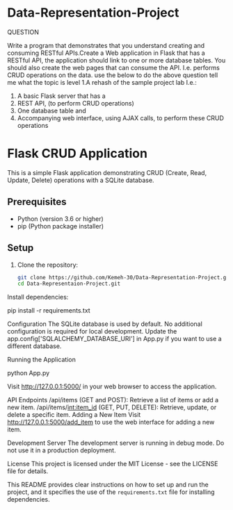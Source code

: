 # Data-Representation-Project

QUESTION

Write a program that demonstrates that you understand creating and consuming
RESTful APIs.Create a Web application in Flask that has a RESTful API, the application
should link to one or more database tables.
You should also create the web pages that can consume the API. I.e. performs
CRUD operations on the data. use the below to do the above question tell me what the topic is 
level 1.A rehash of the sample project lab I.e.:
1. A basic Flask server that has a
2. REST API, (to perform CRUD operations)
3. One database table and
4. Accompanying web interface, using AJAX
calls, to perform these CRUD operations


# Flask CRUD Application

This is a simple Flask application demonstrating CRUD (Create, Read, Update, Delete) operations with a SQLite database.

## Prerequisites

- Python (version 3.6 or higher)
- pip (Python package installer)

## Setup

1. Clone the repository:

   ```bash
   git clone https://github.com/Kemeh-30/Data-Representation-Project.git
   cd Data-Representaion-Project.git


Install dependencies:

pip install -r requirements.txt



Configuration
The SQLite database is used by default. No additional configuration is required for local development.
Update the app.config['SQLALCHEMY_DATABASE_URI'] in App.py if you want to use a different database.


Running the Application

python App.py



Visit http://127.0.0.1:5000/ in your web browser to access the application.

API Endpoints
/api/items (GET and POST): Retrieve a list of items or add a new item.
/api/items/<int:item_id> (GET, PUT, DELETE): Retrieve, update, or delete a specific item.
Adding a New Item
Visit http://127.0.0.1:5000/add_item to use the web interface for adding a new item.


Development Server
The development server is running in debug mode. Do not use it in a production deployment.

License
This project is licensed under the MIT License - see the LICENSE file for details.


This README provides clear instructions on how to set up and run the project, and it specifies the use of the `requirements.txt` file for installing dependencies.
